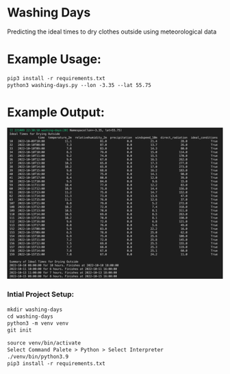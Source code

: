 # Washing Days

Predicting the ideal times to dry clothes outside using meteorological data

# Example Usage:
```
pip3 install -r requirements.txt
python3 washing-days.py --lon -3.35 --lat 55.75
```
# Example Output:

![Output](docs/example-output.png)

### Intial Project Setup:
```
mkdir washing-days
cd washing-days
python3 -m venv venv
git init
```

```
source venv/bin/activate
Select Command Palete > Python > Select Interpreter ./venv/bin/python3.9
pip3 install -r requirements.txt
```